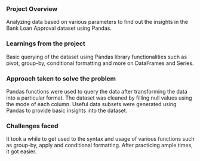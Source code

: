 ### Project Overview

 Analyzing data based on various parameters to find out the insights in the Bank Loan Approval dataset using Pandas.


### Learnings from the project

 Basic querying of the dataset using Pandas library functionalities such as pivot, group-by, conditional formatting and more on DataFrames and Series.


### Approach taken to solve the problem

 Pandas functions were used to query the data after transforming the data into a particular format. The dataset was cleaned by filling null values using the mode of each column. Useful data subsets were generated using Pandas to provide basic insights into the dataset.


### Challenges faced

 It took a while to get used to the syntax and usage of various functions such as group-by, apply and conditional formatting. After practicing ample times, it got easier.


